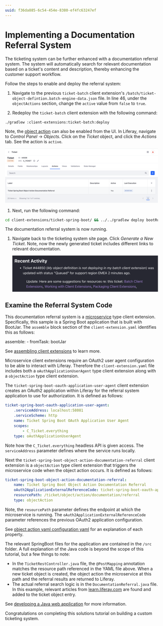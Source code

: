 ```yaml
---
uuid: f36da885-6c54-454e-8380-ef4fc63247ef
---
```

# Implementing a Documentation Referral System

The ticketing system can be further enhanced with a documentation referral system. The system will automatically search for relevant documentation based on a ticket's content and description, thereby enhancing the customer support workflow.

Follow the steps to enable and deploy the referral system:

1. Navigate to the previous `ticket-batch` client extension's `/batch/ticket-object-defintion.batch-engine-data.json` file. In line 46, under the `objectActions` section, change the `active` value from `false` to `true`.

1. Redeploy the `ticket-batch` client extension with the following command:

```bash
./gradlew :client-extensions:ticket-batch:deploy
```

   Note, the [object action](../../building-applications/objects/creating-and-managing-objects/actions.md) can also be enabled from the UI. In Liferay, navigate to _Control Panel_ &rarr; _Objects_. Click on the _Ticket_ object, and click the _Actions_ tab. See the action is `active`.

   ![Object action is active.](./implementing-a-documentation-referral-system/images/01.png)

1. Next, run the following command:

```bash
cd client-extensions/ticket-spring-boot/ && ../../gradlew deploy bootRun
```

The documentation referral system is now running.

1. Navigate back to the ticketing system site page. Click _Generate a New Ticket_. Note, now the newly generated ticket includes different links to relevant documentation.

   ![Links to relevant documentation are included with the ticket.](./implementing-a-documentation-referral-system/images/02.png)

## Examine the Referral System Code

This documentation referral system is a [microservice](../../building-applications/client-extensions/microservice-client-extensions.md) type client extension. Specifically, this sample is a Spring Boot application that is built with BootJar. The `assemble` block section of the `client-extension.yaml` identifies this as follows:

assemble:
    - fromTask: bootJar

See [assembling client extensions](../../building-applications/client-extensions/working-with-client-extensions#assembling-client-extensions) to learn more.

Microservice client extensions require an OAuth2 user agent configuration to be able to interact with Liferay. Therefore the `client-extension.yaml` file includes both a `oAuthApplicationUserAgent` type client extension along with a `objectAction` type client extension.

The `ticket-spring-boot-oauth-application-user-agent` client extension creates an OAuth2 application within Liferay for the referral system application to use for authorization. It is defined as follows:

```yaml
ticket-spring-boot-oauth-application-user-agent:
    .serviceAddress: localhost:58081
    .serviceScheme: http
    name: Ticket Spring Boot OAuth Application User Agent
    scopes:
        - C_Ticket.everything
    type: oAuthApplicationUserAgent
```

Note how the `C_Ticket.everything` headless API is given access. The `serviceAddress` parameter defines where the service runs locally.

Next the `ticket-spring-boot-object-action-documentation-referral` client extension is a `objectAction` type client extension that triggers the microservice code when the object action occurs. It is defined as follows:

```yaml
ticket-spring-boot-object-action-documentation-referral:
    name: Ticket Spring Boot Object Action Documentation Referral
    oAuth2ApplicationExternalReferenceCode: ticket-spring-boot-oauth-application-user-agent
    resourcePath: /ticket/object/action/documentation/referral
    type: objectAction
```

Note, the `resourcePath` parameter defines the endpoint at which the microservice is running. The `oAuth2ApplicationExternalReferenceCode` parameter references the previous OAuth2 application configuration.

See [object action yaml configuration yaml](../../building-applications/client-extensions/microservice-client-extensions/object-action-yaml-configuration-reference.md) for an explanation of each property.

The relevant SpringBoot files for the application are contained in the `/src` folder. A full explanation of the Java code is beyond the scope of this tutorial, but a few things to note:

* In the `TicketRestController.java` file, the `@PostMapping` annotation matches the resource path referenced in the YAML file above. When a new ticket object is created, the object action the microservice at this path and the referral results are returned to Liferay.
* The actual referral search logic is in the `DocumentationReferral.java` file. In this example, relevant articles from [learn.liferay.com](https://learn.liferay.com/) are found and added to the ticket object entry.

See [developing a Java web application](../../building-applications/developing-a-java-web-application.md) for more information.

Congratulations on completing this solutions tutorial on building a custom ticketing system.
